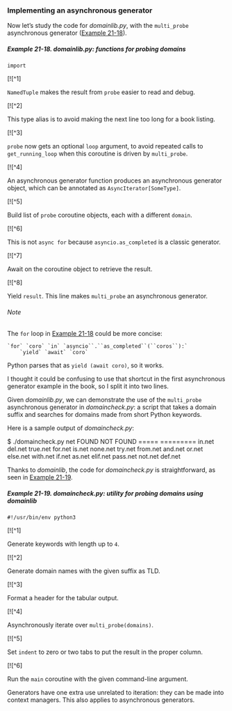 ### Implementing an asynchronous generator

Now let’s study the code for _domainlib.py_, with the `multi_probe` asynchronous generator ([Example 21-18](#domainlib_ex)).

##### Example 21-18. domainlib.py: functions for probing domains

```
import
```

[![^1]

`NamedTuple` makes the result from `probe` easier to read and debug.

[![^2]

This type alias is to avoid making the next line too long for a book listing.

[![^3]

`probe` now gets an optional `loop` argument, to avoid repeated calls to `get_running_loop` when this coroutine is driven by `multi_probe`.

[![^4]

An asynchronous generator function produces an asynchronous generator object, which can be annotated as `AsyncIterator[SomeType]`.

[![^5]

Build list of `probe` coroutine objects, each with a different `domain`.

[![^6]

This is not `async for` because `asyncio.as_completed` is a classic generator.

[![^7]

Await on the coroutine object to retrieve the result.

[![^8]

Yield `result`. This line makes `multi_probe` an asynchronous generator.

###### Note

The `for` loop in [Example 21-18](#domainlib_ex) could be more concise:

    `for` `coro` `in` `asyncio``.``as_completed``(``coros``):`
        `yield` `await` `coro`

Python parses that as `yield (await coro)`, so it works.

I thought it could be confusing to use that shortcut in the first asynchronous generator example in the book, so I split it into two lines.

Given _domainlib.py_, we can demonstrate the use of the `multi_probe` asynchronous generator in _domaincheck.py_: a script that takes a domain suffix and searches for domains made from short Python keywords.

Here is a sample output of _domaincheck.py_:

$ ./domaincheck.py net
FOUND           NOT FOUND
=====           =========
in.net
del.net
true.net
for.net
is.net
                none.net
try.net
                from.net
and.net
or.net
else.net
with.net
if.net
as.net
                elif.net
                pass.net
                not.net
                def.net

Thanks to _domainlib_, the code for _domaincheck.py_ is straightforward, as seen in [Example 21-19](#domaincheck_ex).

##### Example 21-19. domaincheck.py: utility for probing domains using domainlib

```
#!/usr/bin/env python3
```

[![^1]

Generate keywords with length up to `4`.

[![^2]

Generate domain names with the given suffix as TLD.

[![^3]

Format a header for the tabular output.

[![^4]

Asynchronously iterate over `multi_probe(domains)`.

[![^5]

Set `indent` to zero or two tabs to put the result in the proper column.

[![^6]

Run the `main` coroutine with the given command-line argument.

Generators have one extra use unrelated to iteration: they can be made into context managers. This also applies to asynchronous generators.